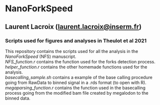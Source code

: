 # NanoForkSpeed
## Laurent Lacroix (laurent.lacroix@inserm.fr)
### Scripts used for figures and analyses in Theulot et al 2021

This repository contains the scripts used for all the analysis in the *NanoForkSpeed* (NFS) manuscript.  
*NFS_function.r* contains the function used for the forks detection process.  
*helper_function.r* contains the other homemade functions used for the analysis.  
*basecalling_sample.sh* contains a example of the base calling procedure going from RawData to binned signal in a .rds format (to open with R).  
*megaparsing_function.r* contains the function used in the basecalling process going from the modified bam file created by megalodon to the binned data.  


